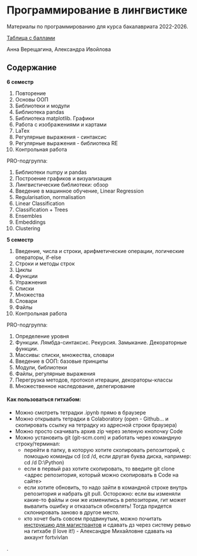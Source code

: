# Программирование в лингвистике

Материалы по программированию для курса бакалавриата 2022-2026.

[Таблица с баллами](https://docs.google.com/spreadsheets/d/1RTvjug2MfdKJWRFGR3ShgejZG7Wn0hmByskVOG6-CRE/edit?usp=sharing)

Анна Верещагина, Александра Ивойлова

## Содержание

**6 семестр**

1. Повторение
2. Основы ООП
3. Библиотеки и модули
4. Библиотека pandas
5. Библиотека matplotlib. Графики
6. Работа с изображениями и картами
7. LaTex
8. Регулярные выражения - синтаксис
9. Регулярные выражения - библиотека RE
10. Контрольная работа

PRO-подгруппа:

1. Библиотеки numpy и pandas
2. Построение графиков и визуализация
3. Лингвистические библиотеки: обзор
4. Введение в машинное обучение, Linear Regression
5. Regularisation, normalisation
6. Linear Classification
7. Classification + Trees
8. Ensembles
9. Embeddings
10. Clustering

**5 семестр**

1. Введение, числа и строки, арифметические операции, логические операторы, if-else
2. Строки и методы строк
3. Циклы
4. Функции
5. Упражнения
6. Списки
7. Множества
8. Словари
9. Файлы
10. Контрольная работа

PRO-подгруппа:
1. Определение уровня
2. Функции. Лямбда-синтаксис. Рекурсия. Замыкание. Декораторные функции.
3. Массивы: списки, множества, словари
4. Введение в ООП: базовые принципы
5. Модули, библиотеки
6. Файлы, регулярные выражения
7. Перегрузка методов, протокол итерации, декораторы-классы
8. Множественное наследование, делегирование


#### Как пользоваться гитхабом:

- Можно смотреть тетрадки .ipynb прямо в браузере
- Можно открывать тетрадки в Colaboratory (open - Github... и скопировать ссылку на тетрадку из адресной строки браузера)
- Можно просто скачивать архив zip через зеленую кнопочку Code
- Можно установить git (git-scm.com) и работать через командную строку/терминал:
  - перейти в папку, в которую хотите скопировать репозиторий, с помощью команды cd (cd /d, если другая буква диска, например: cd /d D:\Python)
  - если в первый раз хотите скопировать, то введите git clone <адрес репозитория, который можно скопировать в Code на сайте>
  - если хотите обновить, то надо зайти в командной строке внутрь репозитория и набрать git pull. Осторожно: если вы изменяли какие-то файлы и они же изменились в репозитории, гит может вывалить ошибку и отказаться обновлять! Тогда придется склонировать заново в другое место. 
  - кто хочет быть совсем продвинутым, можно почитать [инструкцию для магистрантов](https://github.com/rsuh-python/mag2023/blob/main/CL/term01/01-Intro%2C%20Github%2C%20Basics/Github_Manual.pdf) и сдавать дз через систему ревью на гитхабе (I love it!) - Александре Михайловне сдавать на аккаунт fortvivlan
  
.
